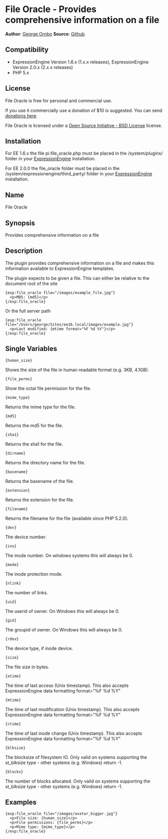 # File Oracle - Provides comprehensive information on a file

**Author**: [George Ornbo][]
**Source**: [Github][]

## Compatibility

* ExpressionEngine Version 1.6.x (1.x.x releases), ExpressionEngine Version 2.0.x (2.x.x releases)
* PHP 5.x

## License

File Oracle is free for personal and commercial use. 

If you use it commercially use a donation of $10 is suggested. You can send [donations here](http://pledgie.com/campaigns/6976). 

File Oracle is licensed under a [Open Source Initiative - BSD License][] license.

## Installation

For EE 1.6.x the file pi.file\_oracle.php must be placed in the /system/plugins/ folder in your [ExpressionEngine][] installation.

For EE 2.0.0 the file\_oracle folder must be placed in the /system/expressionengine/third_party/ folder in your [ExpressionEngine][] installation.

## Name

File Oracle

## Synopsis

Provides comprehensive information on a file

## Description

The plugin provides comprehensive information on a file and makes this information available to ExpressionEngine templates. 

The plugin expects to be given a file. This can either be relative to the document root of the site

    {exp:file_oracle file="/images/example_file.jpg"}
      <p>MD5: {md5}</p>
    {/exp:file_oracle}

Or the full server path

    {exp:file_oracle file="/Users/george/Sites/ee16.local/images/example.jpg"}
      <p>Last modified: {mtime format="%F %d %Y"}</p>
    {/exp:file_oracle}
	
## Single Variables

    {human_size}
  
Shows the size of the file in human readable format (e.g. 3KB, 4.1GB).

    {file_perms}
  
Show the octal file permission for the file.

    {mime_type}
  
Returns the mime type for the file.

    {md5}

Returns the md5 for the file.

    {sha1}
  
Returns the sha1 for the file.

    {dirname}
  
Returns the directory name for the file.

    {basename}
  
Returns the basename of the file.

    {extension}
  
Returns the extension for the file.

    {filename}
  
Returns the filename for the file (available since PHP 5.2.0).

    {dev}
  
The device number.

    {ino}
  
The inode number. On windows systems this will always be 0.

    {mode}
  
The inode protection mode.

    {nlink}
  
The number of links.

    {uid}
  
The userid of owner. On Windows this will always be 0.

    {gid}

The groupid of owner. On Windows this will always be 0.

    {rdev}
  
The device type, if inode device.

    {size}
  
The file size in bytes.

    {atime}
  
The time of last access (Unix timestamp). This also accepts ExpressionEngine data formatting format="%F %d %Y"

    {mtime}
  
The time of last modification (Unix timestamp). This also accepts ExpressionEngine data formatting format="%F %d %Y"

    {ctime}

The time of last inode change (Unix timestamp). This also accepts ExpressionEngine data formatting format="%F %d %Y"

    {blksize}

The blocksize of filesystem IO. Only valid on systems supporting the st_blksize type - other systems (e.g. Windows) return -1.

    {blocks}

The number of blocks allocated. Only valid on systems supporting the st_blksize type - other systems (e.g. Windows) return -1.

	
## Examples

    {exp:file_oracle file="/images/avatar_bigger.jpg"}
      <p>File size: {human_size}</p>
      <p>File permissions: {file_perms}</p>
      <p>Mime type: {mime_type}</p>
    {/exp:file_oracle}

[George Ornbo]: http://shapeshed.com/
[Github]: http://github.com/shapeshed/file_oracle.ee_addon
[ExpressionEngine]:http://www.expressionengine.com/index.php?affiliate=shapeshed
[Open Source Initiative - BSD License]: http://opensource.org/licenses/bsd-license.php